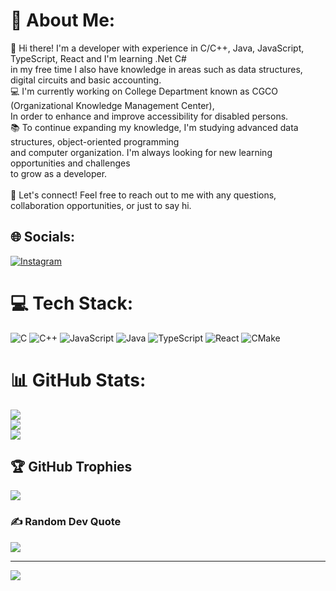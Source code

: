 # 💫 About Me:
👋 Hi there! I'm a developer with experience in C/C++, Java, JavaScript, TypeScript, React and I'm learning .Net C#  <br>in my free time I also have knowledge in areas such as data structures, digital circuits and basic accounting.<br>💻 I'm currently working on College Department known as CGCO (Organizational Knowledge Management Center), <br>In order to enhance and improve accessibility for disabled persons.<br>📚 To continue expanding my knowledge, I'm studying advanced data structures, object-oriented programming <br>and computer organization. I'm always looking for new learning opportunities and challenges <br>to grow as a developer.<br><br>🤝 Let's connect! Feel free to reach out to me with any questions, collaboration opportunities, or just to say hi.


## 🌐 Socials:
[![Instagram](https://img.shields.io/badge/Instagram-%23E4405F.svg?logo=Instagram&logoColor=white)](https://instagram.com/joao.perera_)
# 💻 Tech Stack:
![C](https://img.shields.io/badge/c-%2300599C.svg?style=for-the-badge&logo=c&logoColor=white) ![C++](https://img.shields.io/badge/c++-%2300599C.svg?style=for-the-badge&logo=c%2B%2B&logoColor=white) ![JavaScript](https://img.shields.io/badge/javascript-%23323330.svg?style=for-the-badge&logo=javascript&logoColor=%23F7DF1E) ![Java](https://img.shields.io/badge/java-%23ED8B00.svg?style=for-the-badge&logo=java&logoColor=white) ![TypeScript](https://img.shields.io/badge/typescript-%23007ACC.svg?style=for-the-badge&logo=typescript&logoColor=white) ![React](https://img.shields.io/badge/react-%2320232a.svg?style=for-the-badge&logo=react&logoColor=%2361DAFB) ![CMake](https://img.shields.io/badge/CMake-%23008FBA.svg?style=for-the-badge&logo=cmake&logoColor=white)
# 📊 GitHub Stats:
![](https://github-readme-stats.vercel.app/api?username=NashiCodes&theme=react&hide_border=true&include_all_commits=false&count_private=false)<br/>
![](https://github-readme-streak-stats.herokuapp.com/?user=NashiCodes&theme=react&hide_border=true)<br/>
![](https://github-readme-stats.vercel.app/api/top-langs/?username=NashiCodes&theme=react&hide_border=true&include_all_commits=false&count_private=false&layout=compact)

## 🏆 GitHub Trophies
![](https://github-profile-trophy.vercel.app/?username=NashiCodes&theme=tokyonight&no-frame=false&no-bg=false&margin-w=4)

### ✍️ Random Dev Quote
![](https://quotes-github-readme.vercel.app/api?type=horizontal&theme=tokyonight)

---
[![](https://visitcount.itsvg.in/api?id=NashiCodes&icon=2&color=0)](https://visitcount.itsvg.in)
